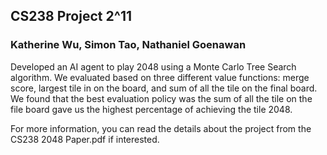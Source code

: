 ## CS238 Project 2^11
### Katherine Wu, Simon Tao, Nathaniel Goenawan

Developed an AI agent to play 2048 using a Monte Carlo Tree Search algorithm. We evaluated based on three different value functions: merge score, largest tile in on the board, and sum of all the tile on the final board. We found that the best evaluation policy was the sum of all the tile on the file board gave us the highest percentage of achieving the tile 2048. 

For more information, you can read the details about the project from the CS238 2048 Paper.pdf if interested.
